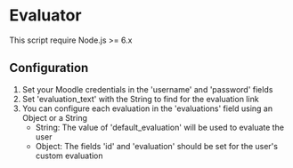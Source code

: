 # Evaluator
This script require Node.js >= 6.x

## Configuration
1. Set your Moodle credentials in the 'username' and 'password' fields
2. Set 'evaluation_text' with the String to find for the evaluation link
3. You can configure each evaluation in the 'evaluations' field using an Object or a String
    - String: The value of 'default_evaluation' will be used to evaluate the user
    - Object: The fields 'id' and 'evaluation' should be set for the user's custom evaluation
